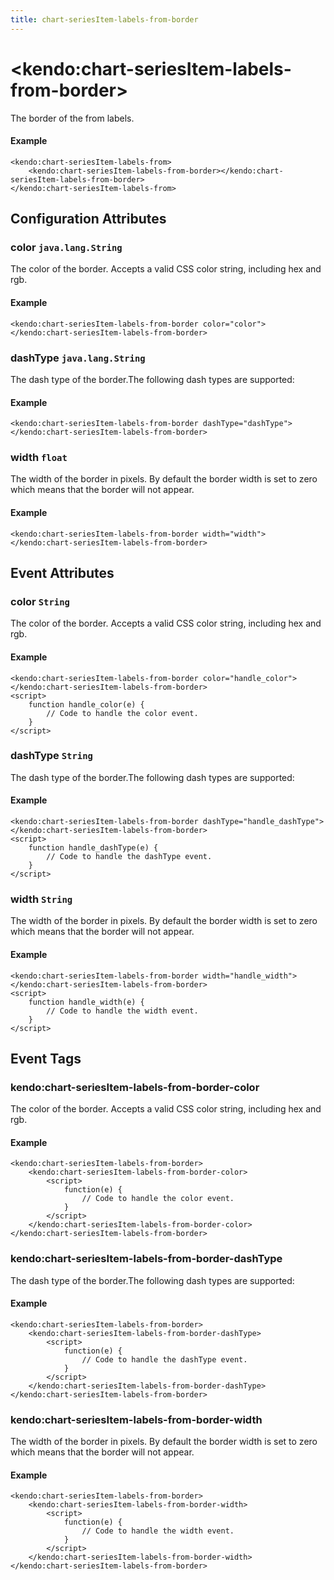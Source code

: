 ```yaml
---
title: chart-seriesItem-labels-from-border
---
```


# \<kendo:chart-seriesItem-labels-from-border\>

The border of the from labels.

#### Example
    <kendo:chart-seriesItem-labels-from>
        <kendo:chart-seriesItem-labels-from-border></kendo:chart-seriesItem-labels-from-border>
    </kendo:chart-seriesItem-labels-from>

## Configuration Attributes

### color `java.lang.String`

The color of the border. Accepts a valid CSS color string, including hex and rgb.

#### Example
    <kendo:chart-seriesItem-labels-from-border color="color">
    </kendo:chart-seriesItem-labels-from-border>

### dashType `java.lang.String`

The dash type of the border.The following dash types are supported:

#### Example
    <kendo:chart-seriesItem-labels-from-border dashType="dashType">
    </kendo:chart-seriesItem-labels-from-border>

### width `float`

The width of the border in pixels. By default the border width is set to zero which means that the border will not appear.

#### Example
    <kendo:chart-seriesItem-labels-from-border width="width">
    </kendo:chart-seriesItem-labels-from-border>


## Event Attributes

### color `String`

The color of the border. Accepts a valid CSS color string, including hex and rgb.


#### Example
    <kendo:chart-seriesItem-labels-from-border color="handle_color">
    </kendo:chart-seriesItem-labels-from-border>
    <script>
        function handle_color(e) {
            // Code to handle the color event.
        }
    </script>

### dashType `String`

The dash type of the border.The following dash types are supported:


#### Example
    <kendo:chart-seriesItem-labels-from-border dashType="handle_dashType">
    </kendo:chart-seriesItem-labels-from-border>
    <script>
        function handle_dashType(e) {
            // Code to handle the dashType event.
        }
    </script>

### width `String`

The width of the border in pixels. By default the border width is set to zero which means that the border will not appear.


#### Example
    <kendo:chart-seriesItem-labels-from-border width="handle_width">
    </kendo:chart-seriesItem-labels-from-border>
    <script>
        function handle_width(e) {
            // Code to handle the width event.
        }
    </script>

## Event Tags

### kendo:chart-seriesItem-labels-from-border-color

The color of the border. Accepts a valid CSS color string, including hex and rgb.


#### Example
    <kendo:chart-seriesItem-labels-from-border>
        <kendo:chart-seriesItem-labels-from-border-color>
            <script>
                function(e) {
                    // Code to handle the color event.
                }
            </script>
        </kendo:chart-seriesItem-labels-from-border-color>
    </kendo:chart-seriesItem-labels-from-border>

### kendo:chart-seriesItem-labels-from-border-dashType

The dash type of the border.The following dash types are supported:


#### Example
    <kendo:chart-seriesItem-labels-from-border>
        <kendo:chart-seriesItem-labels-from-border-dashType>
            <script>
                function(e) {
                    // Code to handle the dashType event.
                }
            </script>
        </kendo:chart-seriesItem-labels-from-border-dashType>
    </kendo:chart-seriesItem-labels-from-border>

### kendo:chart-seriesItem-labels-from-border-width

The width of the border in pixels. By default the border width is set to zero which means that the border will not appear.


#### Example
    <kendo:chart-seriesItem-labels-from-border>
        <kendo:chart-seriesItem-labels-from-border-width>
            <script>
                function(e) {
                    // Code to handle the width event.
                }
            </script>
        </kendo:chart-seriesItem-labels-from-border-width>
    </kendo:chart-seriesItem-labels-from-border>

